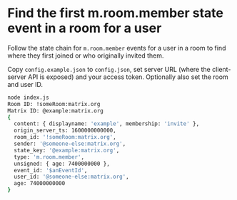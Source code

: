 # Find the first m.room.member state event in a room for a user

Follow the state chain for `m.room.member` events for a user in a room to find where they first joined or who
originally invited them.

Copy `config.example.json` to `config.json`, set server URL (where the client-server API is exposed)
and your access token. Optionally also set the room and user ID.

```bash
node index.js
Room ID: !someRoom:matrix.org
Matrix ID: @example:matrix.org
{
  content: { displayname: 'example', membership: 'invite' },
  origin_server_ts: 1600000000000,
  room_id: '!someRoom:matrix.org',
  sender: '@someone-else:matrix.org',
  state_key: '@example:matrix.org',
  type: 'm.room.member',
  unsigned: { age: 7400000000 },
  event_id: '$anEventId',
  user_id: '@someone-else:matrix.org',
  age: 74000000000
}
```
